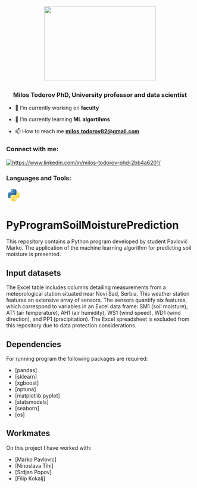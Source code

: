 <div align="center">
 <h3>
	<img src="https://miro.medium.com/max/720/1*CDj-lEsfn9HAbpMSNmziLQ.gif"      width="300" 
     height="200"/>
</h3>
</div>


<h3 align="center">Milos Todorov PhD, University professor and data scientist</h3>

- 🔭 I’m currently working on **faculty**

- 🌱 I’m currently learning **ML algortihms**

- 📫 How to reach me **milos.todorov82@gmail.com**


<h3 align="left">Connect with me:</h3>
<p align="left">
<a href="https://www.linkedin.com/in/milos-todorov-phd-2bb4a6201/" target="blank"><img align="center" img src="https://raw.githubusercontent.com/rahuldkjain/github-profile-readme-generator/master/src/images/icons/Social/linked-in-alt.svg" alt="https://www.linkedin.com/in/milos-todorov-phd-2bb4a6201/" height="30" width="40" /></a>
</p>

<h3 align="left">Languages and Tools:</h3>
<p align="left"> <a href="https://www.python.org" target="_blank" rel="noreferrer"> <img src="https://raw.githubusercontent.com/devicons/devicon/master/icons/python/python-original.svg" alt="python" width="40" height="40"/> </a> </p>

# PyProgramSoilMoisturePrediction
This repository contains a Python program developed by student Pavlović Marko. The application of the machine learning algorithm for predicting soil moisture is presented.


## Input datasets

The Excel table includes columns detailing measurements from a meteorological station situated near Novi Sad, Serbia. This weather station features an extensive array of sensors. The sensors quantify six features, which correspond to variables in an Excel data frame: SM1 (soil moisture), AT1 (air temperature), AH1 (air humidity), WS1 (wind speed), WD1 (wind direction), and PP1 (precipitation). The Excel spreadsheet is excluded from this repository due to data protection considerations.


## Dependencies

For running program the following packages are required:
- [pandas]
- [sklearn]
- [xgboost]
- [optuna]
- [matplotlib.pyplot]
- [statsmodels]
- [seaborn]
- [os]


## Workmates

On this project I have worked with:
- [Marko Pavlovic]
- [Ninoslava Tihi]
- [Srdjan Popov]
- [Filip Kokalj]

